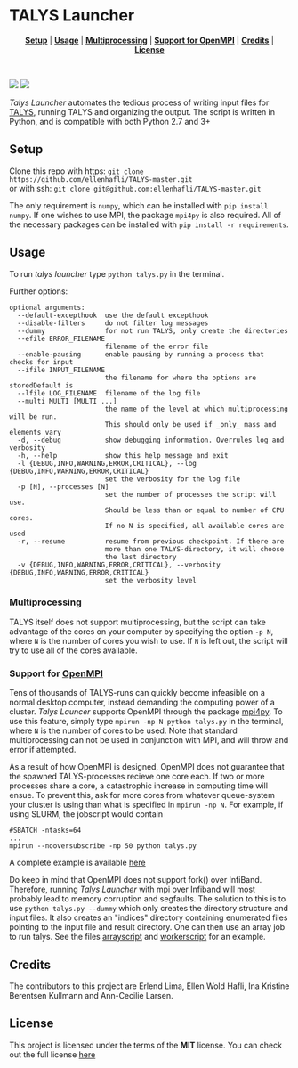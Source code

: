 # TALYS Launcher
<p align="center">
<b><a href="#setup">Setup</a></b>
|
<b><a href="#usage">Usage</a></b>
|
<b><a href="#multiprocessing">Multiprocessing</a></b>
|
<b><a href="support for open mpi">Support for OpenMPI</a></b>
|
<b><a href="#credits">Credits</a></b>
|
<b><a href="#license">License</a></b>
</p>
<br>

[![](http://img.shields.io/badge/license-MIT-blue.svg?style=flat-square)][license]
![](https://img.shields.io/badge/platform-OS%20X%20%7C%20Linux-808080.svg?style=flat-square)


_Talys Launcher_ automates the tedious process of writing input files for
[TALYS][talys], running TALYS and organizing the output. The script is written
in Python, and is compatible with both Python 2.7 and 3+

## Setup
Clone this repo with https: `git clone https://github.com/ellenhafli/TALYS-master.git`  
or with ssh: `git clone git@github.com:ellenhafli/TALYS-master.git`

The only requirement is `numpy`, which can be installed with `pip install numpy`.
If one wishes to use MPI, the package `mpi4py` is also required. All of
the necessary packages can be installed with `pip install -r requirements`. 

## Usage
To run _talys launcher_ type `python talys.py` in the terminal.  

Further options:
```console
optional arguments:
  --default-excepthook  use the default excepthook
  --disable-filters     do not filter log messages
  --dummy               for not run TALYS, only create the directories
  --efile ERROR_FILENAME
                        filename of the error file
  --enable-pausing      enable pausing by running a process that checks for input
  --ifile INPUT_FILENAME
                        the filename for where the options are storedDefault is 
  --lfile LOG_FILENAME  filename of the log file
  --multi MULTI [MULTI ...]
                        the name of the level at which multiprocessing will be run.
                        This should only be used if _only_ mass and elements vary
  -d, --debug           show debugging information. Overrules log and verbosity
  -h, --help            show this help message and exit
  -l {DEBUG,INFO,WARNING,ERROR,CRITICAL}, --log {DEBUG,INFO,WARNING,ERROR,CRITICAL}
                        set the verbosity for the log file
  -p [N], --processes [N]
                        set the number of processes the script will use.
                        Should be less than or equal to number of CPU cores.
                        If no N is specified, all available cores are used
  -r, --resume          resume from previous checkpoint. If there are
                        more than one TALYS-directory, it will choose
                        the last directory
  -v {DEBUG,INFO,WARNING,ERROR,CRITICAL}, --verbosity {DEBUG,INFO,WARNING,ERROR,CRITICAL}
                        set the verbosity level
```
### Multiprocessing
TALYS itself does not support multiprocessing, but the script can take
advantage of the cores on your computer by specifying the option `-p N`, where `N`
is the number of cores you wish to use. If `N` is left out, the script will
try to use all of the cores available.
    
### Support for [OpenMPI][openmpi]
Tens of thousands of TALYS-runs can quickly become infeasible on a normal
desktop computer, instead demanding the computing power of a cluster.
_Talys Launcer_ supports OpenMPI through the package [mpi4py][mpi4pylink]. To use this
feature, simply type `mpirun -np N python talys.py` in the terminal, where
`N` is the number of cores to be used. Note that standard multiprocessing
can not be used in conjunction with MPI, and will throw and error if
attempted.
    
As a result of how OpenMPI is designed, OpenMPI does not guarantee that the
spawned TALYS-processes recieve one core each. If two or more processes
share a core, a catastrophic increase in computing time will ensue. To
prevent this, ask for more cores from whatever queue-system your cluster is
using than what is specified in `mpirun -np N`. For example, if using
SLURM, the jobscript would contain
    
```Shell
#SBATCH -ntasks=64
...
mpirun --nooversubscribe -np 50 python talys.py
```
A complete example is available [here][jobscript]
        
Do keep in mind that OpenMPI does not support fork() over InfiBand.
Therefore, running _Talys Launcher_ with mpi over Infiband will most
probably lead to memory corruption and segfaults. The solution to this
is to use `python talys.py --dummy` which only creates the directory
structure and input files. It also creates an "indices" directory containing
enumerated files pointing to the input file and result directory. One can then use
an array job to run talys. See the files [arrayscript][arrayscript] and 
[workerscript][workerscript] for an example.

## Credits
The contributors to this project are Erlend Lima, Ellen Wold Hafli, Ina Kristine Berentsen Kullmann and Ann-Cecilie Larsen.

## License
This project is licensed under the terms of the **MIT** license.
You can check out the full license [here][license]

[talys]: "https://www.talys.eu"
[openmpi]: "https://www.open-mpi.org/"
[mpi4pylink]: "https://bitbucket.org/mpi4py/mpi4py"
[license]: LICENSE
[jobscript]: jobscript
[arrayscript]: arrayscript.sh
[workerscript]: workerscript.sh
